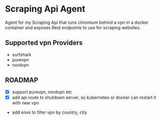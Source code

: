 # Scraping Api Agent

Agent for my Scraping Api that runs chromium behind a vpn in a docker container
and exposes Rest endpoints to use for scraping websites.

## Supported vpn Providers

* surfshark
* purevpn
* nordvpn


## ROADMAP

- [x] support purevpn, nordvpn etc
- [x] add api route to shutdown server, so kubernetes or docker can restart it with new vpn
* add envs to filter vpn by country, city